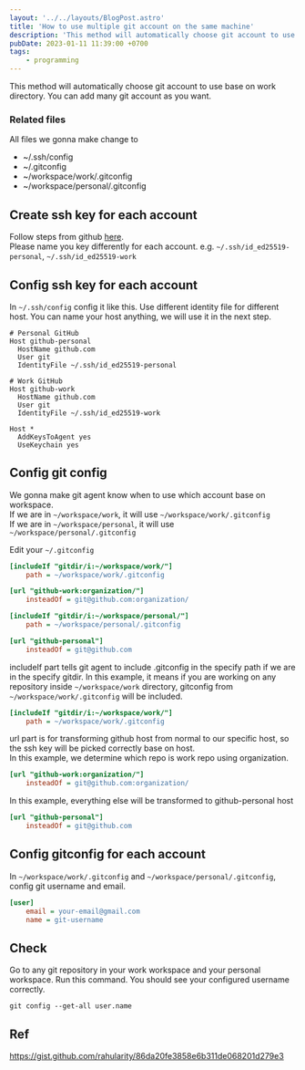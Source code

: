 ```yaml
---
layout: '../../layouts/BlogPost.astro'
title: 'How to use multiple git account on the same machine'
description: 'This method will automatically choose git account to use base on work directory. You can add many git account as you want.'
pubDate: 2023-01-11 11:39:00 +0700
tags:
    - programming
---
```

This method will automatically choose git account to use base on work directory. You can add many git account as you want.

### Related files
All files we gonna make change to
- ~/.ssh/config
- ~/.gitconfig
- ~/workspace/work/.gitconfig
- ~/workspace/personal/.gitconfig

## Create ssh key for each account
Follow steps from github [here](https://docs.github.com/en/authentication/connecting-to-github-with-ssh/generating-a-new-ssh-key-and-adding-it-to-the-ssh-agent).  
Please name you key differently for each account. e.g.  `~/.ssh/id_ed25519-personal`, `~/.ssh/id_ed25519-work`  

## Config ssh key for each account
In `~/.ssh/config` config it like this. Use different identity file for different host. You can name your host anything, we will use it in the next step.
```ssh-config
# Personal GitHub
Host github-personal
  HostName github.com
  User git
  IdentityFile ~/.ssh/id_ed25519-personal

# Work GitHub
Host github-work
  HostName github.com
  User git
  IdentityFile ~/.ssh/id_ed25519-work

Host *
  AddKeysToAgent yes
  UseKeychain yes
```

## Config git config
We gonna make git agent know when to use which account base on workspace.  
If we are in `~/workspace/work`, it will use `~/workspace/work/.gitconfig`  
If we are in `~/workspace/personal`, it will use `~/workspace/personal/.gitconfig`    

Edit your `~/.gitconfig`
```ini
[includeIf "gitdir/i:~/workspace/work/"]
    path = ~/workspace/work/.gitconfig

[url "github-work:organization/"]
    insteadOf = git@github.com:organization/

[includeIf "gitdir/i:~/workspace/personal/"]
    path = ~/workspace/personal/.gitconfig

[url "github-personal"]
    insteadOf = git@github.com
```

includeIf part tells git agent to include .gitconfig in the specify path if we are in the specify gitdir.  In this example, it means if you are working on any repository inside `~/workspace/work` directory, gitconfig from `~/workspace/work/.gitconfig` will be included.
```ini
[includeIf "gitdir/i:~/workspace/work/"]
    path = ~/workspace/work/.gitconfig
```
url part is for transforming github host from normal to our specific host, so the ssh key will be picked correctly base on host.  
In this example, we determine which repo is work repo using organization.
```ini
[url "github-work:organization/"]
    insteadOf = git@github.com:organization/
```
In this example, everything else will be transformed to github-personal host
```ini
[url "github-personal"]
    insteadOf = git@github.com
```

## Config gitconfig for each account
In `~/workspace/work/.gitconfig` and `~/workspace/personal/.gitconfig`, config git username and email.
```ini
[user]
	email = your-email@gmail.com
	name = git-username
```

## Check
Go to any git repository in your work workspace and your personal workspace. Run this command. You should see your configured username correctly.
```shell
git config --get-all user.name
```

## Ref
https://gist.github.com/rahularity/86da20fe3858e6b311de068201d279e3